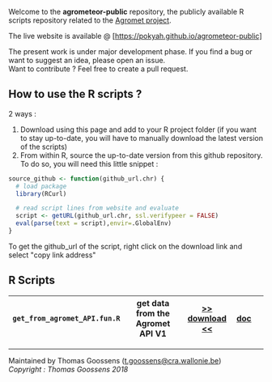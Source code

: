 Welcome to the __agrometeor-public__ repository, the publicly available R scripts repository related to the [Agromet project](http://www.cra.wallonie.be/fr/agromet).

The live website is available @ [https://pokyah.github.io/agrometeor-public]

The present work is under major development phase.
If you find a bug or want to suggest an idea, please open an issue.  
Want to contribute ? Feel free to create a pull request.  

## How to use the R scripts ? 

2 ways : 

1. Download using this page and add to your R project folder (if you want to stay up-to-date, you will have to manually download the latest version of the scripts)
2. From within R, source the up-to-date version from this github repository. To do so, you will need this little snippet : 

```R
source_github <- function(github_url.chr) {
  # load package
  library(RCurl)

  # read script lines from website and evaluate
  script <- getURL(github_url.chr, ssl.verifypeer = FALSE)
  eval(parse(text = script),envir=.GlobalEnv)
}  
```
To get the github_url of the script, right click on the download link and select "copy link address"

## R Scripts 

| `get_from_agromet_API.fun.R` 	| get data from the Agromet API V1 	| __[>> download <<](./get_from_agromet_API.fun/get_from_agromet_API.fun.R)__ 	| [doc](./get_from_agromet_API.fun/get_from_agromet_API.fun.html) 	|   	|
|------------------------------	|----------------------------------	|-----------------------------------------------------------------------------	|-----------------------------------------------------------------	|---	|

---------------------

Maintained by Thomas Goossens (t.goossens@cra.wallonie.be)  
*Copyright : Thomas Goossens 2018*

